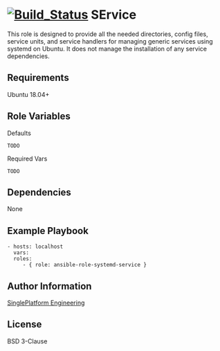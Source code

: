 [![Build_Status](https://travis-ci.org/singleplatform-eng/ansible-role-systemd-servce.svg?branch=master)](https://travis-ci.org/singleplatform-eng/ansible-role-systemd-servce)
SErvice
=========

This role is designed to provide all the needed directories, config files, service units, and service handlers for managing generic services using systemd on Ubuntu. It does not manage the installation of any service dependencies.


Requirements 
------------

Ubuntu 18.04+


Role Variables
--------------
Defaults
```
TODO
```
Required Vars
```
TODO
```

Dependencies
------------

None

Example Playbook
----------------

    - hosts: localhost
      vars:
      roles:
         - { role: ansible-role-systemd-service }

Author Information
------------------

[SinglePlatform Engineering](http://engineering.singleplatform.com/)

License
-------

BSD 3-Clause
